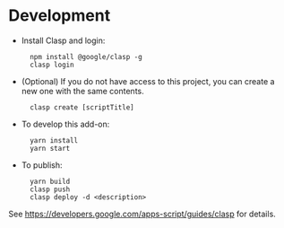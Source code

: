Development
===========

- Install Clasp and login:

        npm install @google/clasp -g
        clasp login

- (Optional) If you do not have access to this project, you can create a new one with the same contents.

        clasp create [scriptTitle]

- To develop this add-on:

        yarn install
        yarn start

- To publish:

        yarn build
        clasp push
        clasp deploy -d <description>

See https://developers.google.com/apps-script/guides/clasp for details.

